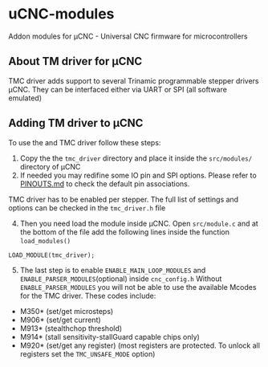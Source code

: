 # uCNC-modules

Addon modules for µCNC - Universal CNC firmware for microcontrollers

## About TM driver for µCNC

TMC driver adds support to several Trinamic programmable stepper drivers µCNC.
They can be interfaced either via UART or SPI (all software emulated)

## Adding TM driver to µCNC

To use the and TMC driver follow these steps:

1. Copy the the `tmc_driver` directory and place it inside the `src/modules/` directory of µCNC
2. If needed you may redifine some IO pin and SPI options. Please refer to [PINOUTS.md](https://github.com/Paciente8159/uCNC/blob/master/PINOUTS.md) to check the default pin associations.

TMC driver has to be enabled per stepper.
The full list of settings and options can be checked in the `tmc_driver.h` file

4. Then you need load the module inside µCNC. Open `src/module.c` and at the bottom of the file add the following lines inside the function `load_modules()`

```
LOAD_MODULE(tmc_driver);
```

5. The last step is to enable `ENABLE_MAIN_LOOP_MODULES` and `ENABLE_PARSER_MODULES`(optional) inside `cnc_config.h`
Without `ENABLE_PARSER_MODULES` you will not be able to use the available Mcodes for the TMC driver.
These codes include:
 - M350* (set/get microsteps)
 - M906* (set/get current)
 - M913* (stealthchop threshold)
 - M914* (stall sensitivity-stallGuard capable chips only)
 - M920* (set/get any register) (most registers are protected. To unlock all registers set the `TMC_UNSAFE_MODE` option)

